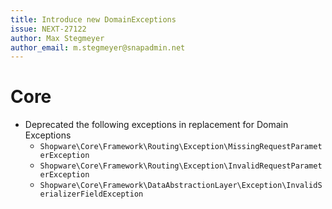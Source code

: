 ```yaml
---
title: Introduce new DomainExceptions
issue: NEXT-27122
author: Max Stegmeyer
author_email: m.stegmeyer@snapadmin.net
---
```


# Core
* Deprecated the following exceptions in replacement for Domain Exceptions 
  * `Shopware\Core\Framework\Routing\Exception\MissingRequestParameterException`
  * `Shopware\Core\Framework\Routing\Exception\InvalidRequestParameterException`
  * `Shopware\Core\Framework\DataAbstractionLayer\Exception\InvalidSerializerFieldException`
